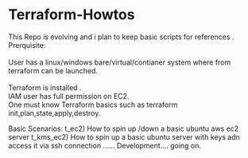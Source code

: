 # Terraform-Howtos

This  Repo is evolving  and i plan to keep basic scripts for references . 
Prerquisite: <br>
<br>User has a linux/windows bare/virtual/contianer system where from terraform can be launched.<br>
<br>Terraform is installed .
<br>IAM  user has  full permission on EC2.
<br>One must know Terraform basics such as terraform init,plan,state,apply,destroy.

Basic Scenarios:
t_ec2) How to spin up /down a basic ubuntu  aws  ec2  server
t_kms_ec2) How to spin up a basic ubuntu server  with keys  adn access it via ssh connection
...... Development.... going on.

